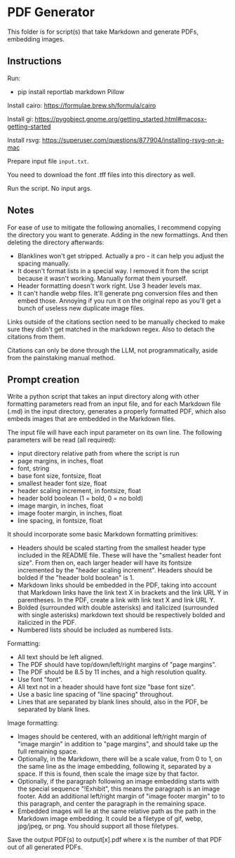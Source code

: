 # PDF Generator

This folder is for script(s) that take Markdown and generate PDFs, embedding images.

## Instructions

Run:
- pip install reportlab markdown Pillow

Install cairo: https://formulae.brew.sh/formula/cairo

Install gi: https://pygobject.gnome.org/getting_started.html#macosx-getting-started

Install rsvg: https://superuser.com/questions/877904/installing-rsvg-on-a-mac

Prepare input file `input.txt`.

You need to download the font .tff files into this directory as well.

Run the script. No input args.

## Notes

For ease of use to mitigate the following anomalies, I recommend copying the directory you want to generate. Adding in the new formattings. And then deleting the directory afterwards:
- Blanklines won't get stripped. Actually a pro - it can help you adjust the spacing manually.
- It doesn't format lists in a special way. I removed it from the script because it wasn't working. Manually format them yourself.
- Header formatting doesn't work right. Use 3 header levels max.
- It can't handle webp files. It'll generate png conversion files and then embed those. Annoying if you run it on the original repo as you'll get a bunch of useless new duplicate image files.

Links outside of the citations section need to be manually checked to make sure they didn't get matched in the markdown regex. Also to detach the citations from them.

Citations can only be done through the LLM, not programmatically, aside from the painstaking manual method.

## Prompt creation

Write a python script that takes an input directory along with other formatting parameters read from an input file, and for each Markdown file (.md) in the input directory, generates a properly formatted PDF, which also embeds images that are embedded in the Markdown files.

The input file will have each input parameter on its own line. The following parameters will be read (all required):
- input directory relative path from where the script is run
- page margins, in inches, float
- font, string
- base font size, fontsize, float
- smallest header font size, float
- header scaling increment, in fontsize, float
- header bold boolean (1 = bold, 0 = no bold)
- image margin, in inches, float
- image footer margin, in inches, float
- line spacing, in fontsize, float

It should incorporate some basic Markdown formatting primitives:
- Headers should be scaled starting from the smallest header type included in the README file. These will have the "smallest header font size". From then on, each larger header will have its fontsize incremented by the "header scaling increment". Headers should be bolded if the "header bold boolean" is 1.
- Markdown links should be embedded in the PDF, taking into account that Markdown links have the link text X in brackets and the link URL Y in parentheses. In the PDF, create a link with link text X and link URL Y.
- Bolded (surrounded with double asterisks) and italicized (surrounded with single asterisks) markdown text should be respectively bolded and italicized in the PDF.
- Numbered lists should be included as numbered lists.

Formatting:
- All text should be left aligned.
- The PDF should have top/down/left/right margins of "page margins".
- The PDF should be 8.5 by 11 inches, and a high resolution quality.
- Use font "font".
- All text not in a header should have font size "base font size".
- Use a basic line spacing of "line spacing" throughout.
- Lines that are separated by blank lines should, also in the PDF, be separated by blank lines.

Image formatting:
- Images should be centered, with an additional left/right margin of "image margin" in addition to "page margins", and should take up the full remaining space.
- Optionally, in the Markdown, there will be a scale value, from 0 to 1, on the same line as the image embedding, following it, separated by a space. If this is found, then scale the image size by that factor.
- Optionally, if the paragraph following an image embedding starts with the special sequence "!Exhibit", this means the paragraph is an image footer. Add an additional left/right margin of "image footer margin" to to this paragraph, and center the paragraph in the remaining space.
- Embedded images will lie at the same relative path as the path in the Markdown image embedding. It could be a filetype of gif, webp, jpg/jpeg, or png. You should support all those filetypes.

Save the output PDF(s) to output[x].pdf where x is the number of that PDF out of all generated PDFs.